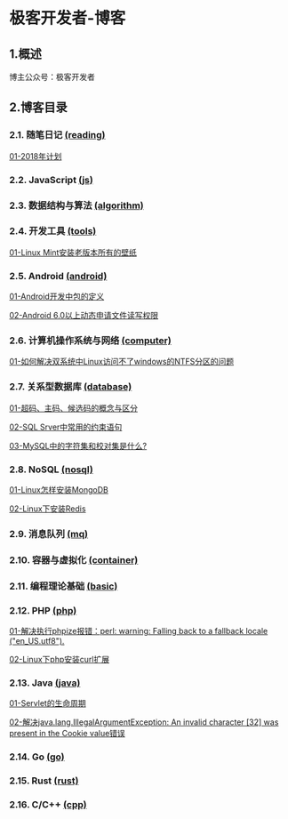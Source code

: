 # 极客开发者-博客

## 1.概述

博主公众号：极客开发者

## 2.博客目录

### 2.1. 随笔日记 [(reading)](./reading)

[01-2018年计划](./doc/01.md)

### 2.2. JavaScript [(js)](./js)

### 2.3. 数据结构与算法 [(algorithm)](./algorithm)

### 2.4. 开发工具 [(tools)](./tools)

[01-Linux Mint安装老版本所有的壁纸](./tools/docs/01.md)

### 2.5. Android [(android)](./android)

[01-Android开发中包的定义](./android/doc/01.md)

[02-Android 6.0以上动态申请文件读写权限](./android/doc/02.md)

### 2.6. 计算机操作系统与网络 [(computer)](./computer)

[01-如何解决双系统中Linux访问不了windows的NTFS分区的问题](./computer/doc/01.md)

### 2.7. 关系型数据库 [(database)](./database)

[01-超码、主码、候选码的概念与区分](./database/doc/01.md)

[02-SQL Srver中常用的约束语句](./database/doc/02.md)

[03-MySQL中的字符集和校对集是什么?](./database/doc/03.md)

### 2.8. NoSQL [(nosql)](./nosql)

[01-Linux怎样安装MongoDB](./nosql/doc/01.md)

[02-Linux下安装Redis](./nosql/doc/02.md)

### 2.9. 消息队列 [(mq)](./mq)

### 2.10. 容器与虚拟化 [(container)](./container)

### 2.11. 编程理论基础 [(basic)](./basic)

### 2.12. PHP [(php)](./php)

[01-解决执行phpize报错：perl: warning: Falling back to a fallback locale ("en_US.utf8").](./php/doc/01.md)

[02-Linux下php安装curl扩展](./php/doc/02.md)

### 2.13. Java [(java)](./java)

[01-Servlet的生命周期](./java/doc/01.md)

[02-解决java.lang.IllegalArgumentException: An invalid character [32] was present in the Cookie value错误](./java/doc/02.md)

### 2.14. Go [(go)](./go)

### 2.15. Rust [(rust)](./rust)

### 2.16. C/C++ [(cpp)](./cpp)
